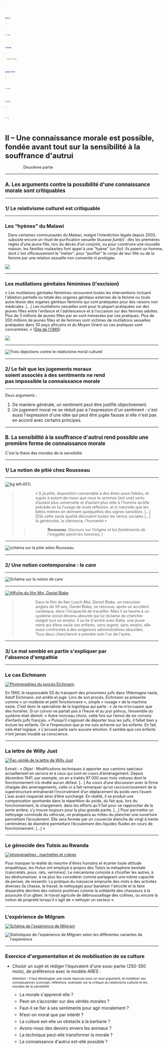 ```yaml
---
marp: true
theme: teaching
paginate: true
size: 4:3
---
```


<!-- _class: partie -->
<style scoped>
h1{font-size:170%!important; padding:0!important; margin-top:-20px!important;}
</style>
# II – Une connaissance morale est possible, fondée avant tout sur la sensibilité à la souffrance d'autrui
Deuxième partie


---
<!-- _class: souspartie -->
<style scoped>
h2{font-size:135%;}
</style>
## A. Les arguments contre la possibilité d'une connaissance morale sont critiquables

---
<!-- _class: etape -->
### 1/ Le relativisme culturel est critiquable

---
<!-- _class: i1t2 fmmmmmm  -->

### Les “hyènes” du Malawi

Dans certaines communautés du Malawi, malgré l’interdiction légale depuis 2003, subsiste encore un rituel de purification sexuelle (_kusasa fumbi_) : dès les premières règles d'une jeune fille, lors du décès d’un conjoint, ou pour construire une nouvelle maison, les familles malawites font appel à une “hyène” (un _fisi_). Ils paient un homme, dont c'est officieusement le “métier”, pour “purifier” le corps de leur fille ou de la femme par une relation sexuelle non consentie ni protégée.

![](https://img.lemde.fr/2017/04/25/449/0/4377/2186/1440/720/60/0/418b6c8_29780-50bge7.tyiuwpzaor.jpg)

---
<!-- _class: i1t2 fmmmmmmmmmm   -->

### Les mutilations génitales féminines (l'excision)

« Les mutilations génitales féminines recouvrent toutes les interventions incluant l'ablation partielle ou totale des organes génitaux externes de la femme ou toute autre lésion des organes génitaux féminins qui sont pratiquées pour des raisons non médicales. […] Les mutilations sexuelles sont pour la plupart pratiquées sur des jeunes filles entre l'enfance et l'adolescence et à l'occasion sur des femmes adultes. Plus de 3 millions de jeunes filles par an sont menacées par ces pratiques. Plus de 200 millions de jeunes filles et de femmes sont victimes de mutilations sexuelles pratiquées dans 30 pays africains et du Moyen Orient où ces pratiques sont concentrées. » ([Site de l'OMS](https://www.who.int/fr/news-room/fact-sheets/detail/female-genital-mutilation))

![](https://www.sochwriting.com/wp-content/uploads/2020/02/infographics-fgc-2-02-808x1024.jpg)


---
<!-- _class: i1t0 pp -->

![Trois objections contre le relativisme moral culturel](https://raw.githubusercontent.com/eyssette/graphviz-examples/master/diagram/trois-objections-contre-le-relativisme-moral-culturel.svg)

---
<!-- _class: etape -->
### 2/ Le fait que les jugements moraux<br/> soient associés à des sentiments ne rend<br/> pas impossible la connaissance morale <!-- fit -->

---
<!-- _class:  -->

Deux arguments :

1) De manière générale, un sentiment peut être justifié objectivement.
2) Un jugement moral ne se réduit pas à l'expression d'un sentiment : c'est aussi l'expression d'une idée qui peut être jugée fausse si elle n'est pas en accord avec certains principes.


---
<!-- _class: souspartie -->
<style scoped>
h2{font-size:120%;}
p{font-size:90%;}
</style>
## B. La sensibilité à la souffrance d'autrui rend possible une première forme de connaissance morale
C'est la thèse des morales de la sensibilité

---
<!-- _class: etape -->
### 1/ La notion de pitié chez Rousseau

---
<!-- _class: citationC fm -->

![bg left:45%](https://upload.wikimedia.org/wikipedia/commons/b/b7/Jean-Jacques_Rousseau_%28painted_portrait%29.jpg)

>« [L]a pitié, disposition convenable à des êtres aussi faibles, et sujets à autant de maux que nous le sommes [est une] vertu d’autant plus universelle et d’autant plus utile à l’homme qu’elle précède en lui l’usage de toute réflexion, et si naturelle que les bêtes mêmes en donnent quelquefois des signes sensibles. […] [D]e cette seule qualité découlent toutes les vertus sociales […] la générosité, la clémence, l’humanité » 
>>**Rousseau**, _Discours sur l’origine et les fondements de l’inégalité parmi les hommes_, I

---
<!-- _class: i1t0 pp -->

![schéma sur la pitié selon Rousseau](https://raw.githubusercontent.com/eyssette/graphviz-examples/master/diagram/pitie-selon-Rousseau.svg)


---
<!-- _class: etape -->
### 2/ Une notion contemporaine : le _care_


---
<!-- _class: i1t0 pp -->

![Schéma sur la notion de care](https://raw.githubusercontent.com/eyssette/graphviz-examples/master/diagram/care.svg)

---
<!-- _class: cinema fmmm -->

[![Affiche du film Moi, Daniel Blake](https://fr.web.img6.acsta.net/pictures/16/06/13/15/58/248495.jpg)](https://www.youtube.com/watch?v=oW1l3ptA7Sc)

>Dans le film de Ken Loach _Moi, Daniel Blake_, un menuisier anglais de 59 ans, Daniel Blake, se retrouve, après un accident cardiaque, dans l'incapacité de travailler. Mais il se heurte à un système social devenu absurde qui lui réclame de chercher malgré tout un emploi. Il se lie d'amitié avec Katie, une jeune mère qui élève seule ses enfants, sans argent, sans emploi, elle aussi confrontée à des exigences administratives absurdes. Tous deux chercheront à prendre soin l'un de l'autre.

---
<!-- _class: etape -->
### 3/ Le mal semble en partie s'expliquer par l'absence d'empathie

---
<!-- _class: i1t2 fmmmmmmmmm contain  -->
<style scoped>
h3{margin-bottom:30px}
p:nth-of-type(1){padding-right:20px; margin-left:60px;}
p:nth-of-type(2){width:470px!important; margin-left:-10px;}
</style>

### Le cas Eichmann
[![Photographies du procès Eichmann](images/eichmann.jpg)](https://drive.google.com/file/d/0B1WGm8LGlYXzUnRleXdpYVc0RUk/view)

En 1960, le responsable SS du transport des prisonniers juifs dans l’Allemagne nazie, Adolf Eichmann, est arrête et jugé. Lors de son procès, Eichmann se présente comme « un modeste et petit fonctionnaire », simple « rouage » de la machine nazie. C’est donc le spécialiste de la logistique qui parle : « Je ne m’occupais que des horaires. Si un convoi ne partait pas à l’heure et au jour prévus, l’ensemble du système était démoli. » Autre morceau choisi, cette fois sur l’envoi de six convois d’enfants juifs français. « Puisqu’il s’agissait de déporter tous les juifs, il fallait bien y inclure les enfants. On a l’impression que je me suis acharné sur les enfants. En fait, cela était logique. » L’accusé parle sans aucune émotion. Il semble que ces enfants n’ont jamais troublé sa conscience.

---
<!-- _class: i1t2 fmmmmmmmmmmm contain pp -->
<style scoped>
h3{margin-bottom:25px}
p:nth-of-type(1){width:400px; padding-right:40px}
p:nth-of-type(2){width:500px!important; margin-left:-0px;}
</style>

### La lettre de Willy Just
[![Fac-similé de la lettre de Willy Just](https://www.ns-archiv.de/einsatzgruppen/gaswagen/97000-faksimile/97-01.gif)](https://drive.google.com/file/d/0B1WGm8LGlYXzV2tDTzBNNmVwUHc/view)

Extrait : « _Objet :_ Modifications techniques à apporter aux camions spéciaux actuellement en service et à ceux qui sont en cours d’aménagement.
Depuis décembre 1941, par exemple, on en a traités 97 000 avec trois voitures dont le fonctionnement n’a révélé aucun défaut. […]
Au cours d’une discussion avec la firme chargée des aménagements, celle-ci a fait remarquer qu’un raccourcissement de la superstructure entraînerait l’inconvénient d’un déplacement du poids vers l’avant. L’axe avant risquerait ainsi d’être surchargé. En réalité, il se produit une compensation spontanée dans la répartition du poids, du fait que, lors du fonctionnement, le chargement, dans les efforts qu’il fait pour se rapprocher de la porte arrière, s’y trouve toujours pour la plus grande partie. […]
Pour permettre un nettoyage commode du véhicule, on pratiquera au milieu du plancher une ouverture permettant l’écoulement. Elle sera fermée par un couvercle étanche de vingt à trente centimètres de diamètre permettant l’écoulement des liquides fluides en cours de fonctionnement. […] »

---
<!-- _class: i1t2 fmmmmmmm contain pp -->
<style scoped>
h3{margin-bottom:30px}
p:nth-of-type(1){padding-right:10px; margin-left:60px;}
p:nth-of-type(2){width:480px!important; margin-left:20px;}
</style>

### Le génocide des Tutsis au Rwanda

[![photographies : machettes et crânes](images/genocide-tutsis-rwanda.jpg)](https://drive.google.com/file/d/0B1WGm8LGlYXzSWdVWDBRcWJHLW8/view)

Pour masquer la réalité du meurtre d'êtres humains et écarter toute attitude empathique, les Hutus ont employé à propos des Tutsis la métaphore bestiale (cancrelats, poux, rats, vermines). Le mécanisme consiste à chosifier les autres, à les déshumaniser, à ne plus les considérer comme partageant une même capacité de penser, de ressentir.
La pratique du massacre emprunte des mots à des activités diverses  (la chasse, le travail, le nettoyage) pour banaliser l'atrocité et la faire disparaître derrière des notions positives comme la solidarité des chasseurs à la poursuite d'un gibier, le travail agricole de débroussaillage des collines, ou encore la notion de propreté lorsqu'il s'agit de « nettoyer un secteur ».

---
<!-- _class: i2t1 fmmmmmmmmmmm pp-->
<style scoped>
p:nth-of-type(1) img {object-fit:fill;}
p:nth-of-type(2) img {object-fit:fill; width:510px!important; margin-left:10px}
p:nth-of-type(1) {width:380px!important; }
p:nth-of-type(2) {width:510px!important; margin-left:10px}
</style>

### L'expérience de Milgram
[![Schéma de l'expérience de Milgram](https://upload.wikimedia.org/wikipedia/commons/thumb/0/0d/Milgram_experiment_v2.svg/1920px-Milgram_experiment_v2.svg.png)](https://drive.google.com/file/d/0B1WGm8LGlYXzVGI2aDhxaEszU1k/view)

![Statistiques de l'expérience de Milgram selon les différentes variantes de l'expérience](http://labs.psychology.illinois.edu/~lyubansk/milgram9.gif)

---
<!-- _class: exercice application fmmmmm -->
<style scoped>
span{font-size:76%; display:block; line-height:120%; margin-top:10px; margin-bottom:10px;}
ul ul li {margin-top:5px}
h3{margin-bottom:10px}
</style>

### Exercice d'argumentation et de mobilisation de sa culture

- Choisir un sujet et rédiger l'équivalent d'une sous-partie (250-350 mots), de préférence avec le modèle _ARES_ :<br/><span>Attention : il faut développer une seule réponse avec un seul argument, et mobiliser ses connaissances (concept, référence, exemple) sur la critique du relativisme culturel et les morales de la sensibilité</span>
    - La morale s'apprend-elle ?
    - Peut-on s’accorder sur des vérités morales ?
    - Faut-il se fier à ses sentiments pour agir moralement ?
    - N’est-on moral que par intérêt ?
    - La culture est-elle un obstacle à la barbarie ?
    - Avons-nous des devoirs envers les animaux ?
    - La technique peut-elle transformer la morale ?
    - La connaissance d'autrui est-elle possible ?
